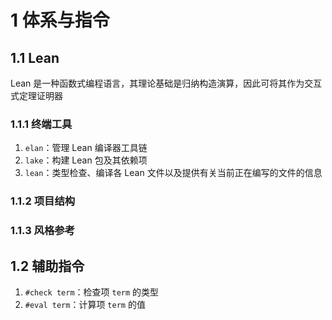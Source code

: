 # 1 体系与指令

## 1.1 Lean
Lean 是一种函数式编程语言，其理论基础是归纳构造演算，因此可将其作为交互式定理证明器

### 1.1.1 终端工具
1. `elan`：管理 Lean 编译器工具链
2. `lake`：构建 Lean 包及其依赖项
3. `lean`：类型检查、编译各 Lean 文件以及提供有关当前正在编写的文件的信息

### 1.1.2 项目结构

### 1.1.3 风格参考

## 1.2 辅助指令
1. `#check term`：检查项 `term` 的类型
2. `#eval term`：计算项 `term` 的值
